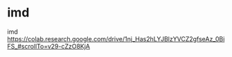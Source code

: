 # imd
imd
https://colab.research.google.com/drive/1nj_Has2hLYJBlzYVCZ2gfseAz_0BiFS_#scrollTo=v29-cZzO8KjA
